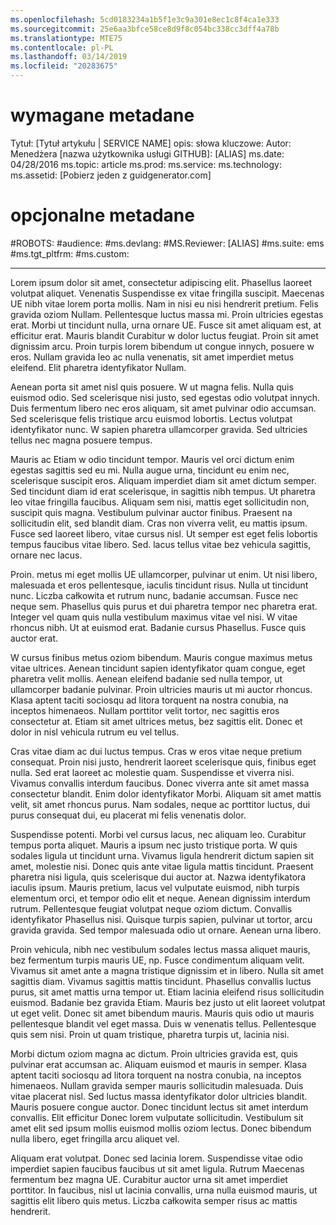 ```yaml
---
ms.openlocfilehash: 5cd0183234a1b5f1e3c9a301e8ec1c8f4ca1e333
ms.sourcegitcommit: 25e6aa3bfce58ce8d9f8c054bc338cc3dff4a78b
ms.translationtype: MTE75
ms.contentlocale: pl-PL
ms.lasthandoff: 03/14/2019
ms.locfileid: "20283675"
---
```

# <a name="required-metadata"></a>wymagane metadane

Tytuł: [Tytuł artykułu | SERVICE NAME] opis: słowa kluczowe: Autor: Menedżera [nazwa użytkownika usługi GITHUB]: [ALIAS] ms.date: 04/28/2016 ms.topic: article ms.prod: ms.service: ms.technology: ms.assetid: [Pobierz jeden z guidgenerator.com]

# <a name="optional-metadata"></a>opcjonalne metadane

#<a name="robots"></a>ROBOTS:
#<a name="audience"></a>audience:
#<a name="msdevlang"></a>ms.devlang:
#<a name="msreviewer-alias"></a>MS.Reviewer: [ALIAS]
#<a name="mssuite-ems"></a>ms.suite: ems
#<a name="mstgtpltfrm"></a>ms.tgt_pltfrm:
#<a name="mscustom"></a>ms.custom:

---
Lorem ipsum dolor sit amet, consectetur adipiscing elit. Phasellus laoreet volutpat aliquet. Venenatis Suspendisse ex vitae fringilla suscipit. Maecenas UE nibh vitae lorem porta mollis. Nam in nisi eu nisi hendrerit pretium. Felis gravida oziom Nullam. Pellentesque luctus massa mi. Proin ultricies egestas erat. Morbi ut tincidunt nulla, urna ornare UE. Fusce sit amet aliquam est, at efficitur erat. Mauris blandit Curabitur w dolor luctus feugiat. Proin sit amet dignissim arcu. Proin turpis lorem bibendum ut congue innych, posuere w eros. Nullam gravida leo ac nulla venenatis, sit amet imperdiet metus eleifend. Elit pharetra identyfikator Nullam.

Aenean porta sit amet nisl quis posuere. W ut magna felis. Nulla quis euismod odio. Sed scelerisque nisi justo, sed egestas odio volutpat innych. Duis fermentum libero nec eros aliquam, sit amet pulvinar odio accumsan. Sed scelerisque felis tristique arcu euismod lobortis. Lectus volutpat identyfikator nunc. W sapien pharetra ullamcorper gravida. Sed ultricies tellus nec magna posuere tempus.

Mauris ac Etiam w odio tincidunt tempor. Mauris vel orci dictum enim egestas sagittis sed eu mi. Nulla augue urna, tincidunt eu enim nec, scelerisque suscipit eros. Aliquam imperdiet diam sit amet dictum semper. Sed tincidunt diam id erat scelerisque, in sagittis nibh tempus. Ut pharetra leo vitae fringilla faucibus. Aliquam sem nisi, mattis eget sollicitudin non, suscipit quis magna. Vestibulum pulvinar auctor finibus. Praesent na sollicitudin elit, sed blandit diam. Cras non viverra velit, eu mattis ipsum. Fusce sed laoreet libero, vitae cursus nisl. Ut semper est eget felis lobortis tempus faucibus vitae libero. Sed. lacus tellus vitae bez vehicula sagittis, ornare nec lacus.

Proin. metus mi eget mollis UE ullamcorper, pulvinar ut enim. Ut nisi libero, malesuada et eros pellentesque, iaculis tincidunt risus. Nulla ut tincidunt nunc. Liczba całkowita et rutrum nunc, badanie accumsan. Fusce nec neque sem. Phasellus quis purus et dui pharetra tempor nec pharetra erat. Integer vel quam quis nulla vestibulum maximus vitae vel nisi. W vitae rhoncus nibh. Ut at euismod erat. Badanie cursus Phasellus. Fusce quis auctor erat.

W cursus finibus metus oziom bibendum. Mauris congue maximus metus vitae ultrices. Aenean tincidunt sapien identyfikator quam congue, eget pharetra velit mollis. Aenean eleifend badanie sed nulla tempor, ut ullamcorper badanie pulvinar. Proin ultricies mauris ut mi auctor rhoncus. Klasa aptent taciti sociosqu ad litora torquent na nostra conubia, na inceptos himenaeos. Nullam porttitor velit tortor, nec sagittis eros consectetur at. Etiam sit amet ultrices metus, bez sagittis elit. Donec et dolor in nisl vehicula rutrum eu vel tellus.

Cras vitae diam ac dui luctus tempus. Cras w eros vitae neque pretium consequat. Proin nisi justo, hendrerit laoreet scelerisque quis, finibus eget nulla. Sed erat laoreet ac molestie quam. Suspendisse et viverra nisi. Vivamus convallis interdum faucibus. Donec viverra ante sit amet massa consectetur blandit. Enim dolor identyfikator Morbi. Aliquam sit amet mattis velit, sit amet rhoncus purus. Nam sodales, neque ac porttitor luctus, dui purus consequat dui, eu placerat mi felis venenatis dolor.

Suspendisse potenti. Morbi vel cursus lacus, nec aliquam leo. Curabitur tempus porta aliquet. Mauris a ipsum nec justo tristique porta. W quis sodales ligula ut tincidunt urna. Vivamus ligula hendrerit dictum sapien sit amet, molestie nisi. Donec quis ante vitae ligula mattis tincidunt. Praesent pharetra nisi ligula, quis scelerisque dui auctor at. Nazwa identyfikatora iaculis ipsum. Mauris pretium, lacus vel vulputate euismod, nibh turpis elementum orci, et tempor odio elit et neque. Aenean dignissim interdum rutrum. Pellentesque feugiat volutpat neque oziom dictum. Convallis identyfikator Phasellus nisi. Quisque turpis sapien, pulvinar ut tortor, arcu gravida gravida. Sed tempor malesuada odio ut ornare. Aenean urna libero.

Proin vehicula, nibh nec vestibulum sodales lectus massa aliquet mauris, bez fermentum turpis mauris UE, np. Fusce condimentum aliquam velit. Vivamus sit amet ante a magna tristique dignissim et in libero. Nulla sit amet sagittis diam. Vivamus sagittis mattis tincidunt. Phasellus convallis luctus purus, sit amet mattis urna tempor ut. Etiam lacinia eleifend risus sollicitudin euismod. Badanie bez gravida Etiam. Mauris bez justo ut elit laoreet volutpat ut eget velit. Donec sit amet bibendum mauris. Mauris quis odio ut mauris pellentesque blandit vel eget massa. Duis w venenatis tellus. Pellentesque quis sem nisi. Proin ut quam tristique, pharetra turpis ut, lacinia nisi.

Morbi dictum oziom magna ac dictum. Proin ultricies gravida est, quis pulvinar erat accumsan ac. Aliquam euismod et mauris in semper. Klasa aptent taciti sociosqu ad litora torquent na nostra conubia, na inceptos himenaeos. Nullam gravida semper mauris sollicitudin malesuada. Duis vitae placerat nisl. Sed luctus massa identyfikator dolor ultricies blandit. Mauris posuere congue auctor. Donec tincidunt lectus sit amet interdum convallis. Elit efficitur Donec lorem vulputate sollicitudin. Vestibulum sit amet elit sed ipsum mollis euismod mollis oziom lectus. Donec bibendum nulla libero, eget fringilla arcu aliquet vel.

Aliquam erat volutpat. Donec sed lacinia lorem. Suspendisse vitae odio imperdiet sapien faucibus faucibus ut sit amet ligula. Rutrum Maecenas fermentum bez magna UE. Curabitur auctor urna sit amet imperdiet porttitor. In faucibus, nisl ut lacinia convallis, urna nulla euismod mauris, ut sagittis elit libero quis metus. Liczba całkowita semper risus ac mattis hendrerit.
